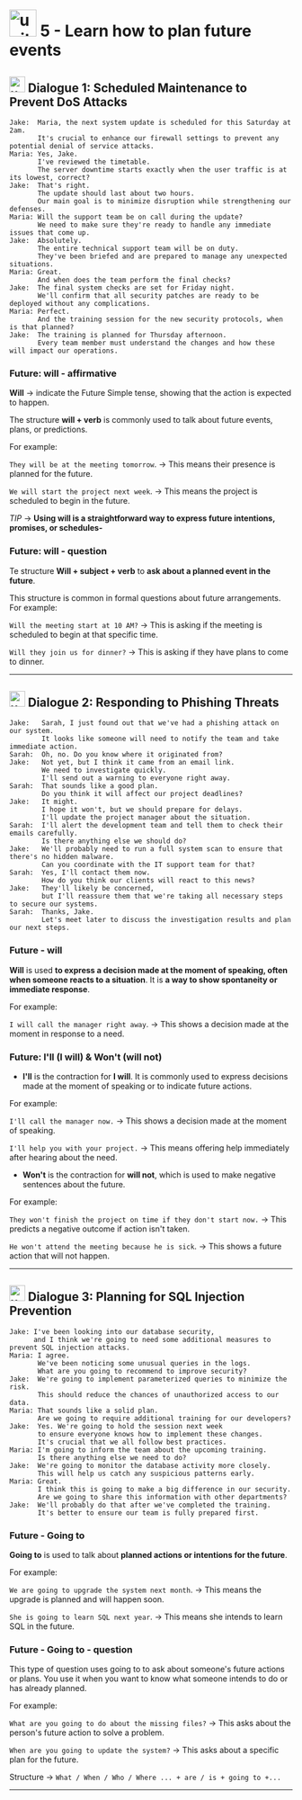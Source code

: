 # <img width="48" height="48" src="https://img.icons8.com/emoji/48/united-kingdom-emoji.png" alt="united-kingdom-emoji"/> 5 - Learn how to plan future events

## <img width="28" height="28" src="https://img.icons8.com/emoji/28/united-kingdom-emoji.png" alt="united-kingdom-emoji"/> Dialogue 1: Scheduled Maintenance to Prevent DoS Attacks


```
Jake:  Maria, the next system update is scheduled for this Saturday at 2am.
       It's crucial to enhance our firewall settings to prevent any potential denial of service attacks.
Maria: Yes, Jake.
       I've reviewed the timetable.
       The server downtime starts exactly when the user traffic is at its lowest, correct?
Jake:  That's right.
       The update should last about two hours.
       Our main goal is to minimize disruption while strengthening our defenses.
Maria: Will the support team be on call during the update?
       We need to make sure they're ready to handle any immediate issues that come up.
Jake:  Absolutely.
       The entire technical support team will be on duty.
       They've been briefed and are prepared to manage any unexpected situations.
Maria: Great.
       And when does the team perform the final checks?
Jake:  The final system checks are set for Friday night.
       We'll confirm that all security patches are ready to be deployed without any complications.
Maria: Perfect.
       And the training session for the new security protocols, when is that planned?
Jake:  The training is planned for Thursday afternoon.
       Every team member must understand the changes and how these will impact our operations.
```

### Future: will - affirmative

**Will** -> indicate the Future Simple tense, showing that the action is expected to happen.

The structure **will + verb** is commonly used to talk about future events, plans, or predictions. 

For example:

`They will be at the meeting tomorrow`. -> This means their presence is planned for the future.

`We will start the project next week`. -> This means the project is scheduled to begin in the future.


*TIP* -> **Using will is a straightforward way to express future intentions, promises, or schedules-**


### Future: will - question

Te structure **Will + subject + verb** to **ask about a planned event in the future**.

This structure is common in formal questions about future arrangements. For example:

`Will the meeting start at 10 AM?` -> This is asking if the meeting is scheduled to begin at that specific time.

`Will they join us for dinner?` -> This is asking if they have plans to come to dinner.

---

## <img width="28" height="28" src="https://img.icons8.com/emoji/28/united-kingdom-emoji.png" alt="united-kingdom-emoji"/> Dialogue 2: Responding to Phishing Threats

```
Jake:   Sarah, I just found out that we've had a phishing attack on our system.
        It looks like someone will need to notify the team and take immediate action.
Sarah:  Oh, no. Do you know where it originated from?
Jake:   Not yet, but I think it came from an email link.
        We need to investigate quickly.
        I'll send out a warning to everyone right away.
Sarah:  That sounds like a good plan.
        Do you think it will affect our project deadlines?
Jake:   It might.
        I hope it won't, but we should prepare for delays.
        I'll update the project manager about the situation.
Sarah:  I'll alert the development team and tell them to check their emails carefully.
        Is there anything else we should do?
Jake:   We'll probably need to run a full system scan to ensure that there's no hidden malware.
        Can you coordinate with the IT support team for that?
Sarah:  Yes, I'll contact them now.
        How do you think our clients will react to this news?
Jake:   They'll likely be concerned,
        but I'll reassure them that we're taking all necessary steps to secure our systems.
Sarah:  Thanks, Jake.
        Let's meet later to discuss the investigation results and plan our next steps.
```

### Future - will 

**Will** is used **to express a decision made at the moment of speaking, often when someone reacts to a situation**. It is **a way to show spontaneity or immediate response**. 

For example:

`I will call the manager right away`. -> This shows a decision made at the moment in response to a need.

### Future: I'll (I will) & Won't (will not)

- **I'll** is the contraction for **I will**. It is commonly used to express decisions made at the moment of speaking or to indicate future actions.

For example:

`I'll call the manager now.` -> This shows a decision made at the moment of speaking.

`I'll help you with your project.` -> This means offering help immediately after hearing about the need.


- **Won't** is the contraction for **will not**, which is used to make negative sentences about the future.

For example:

`They won't finish the project on time if they don't start now.` -> This predicts a negative outcome if action isn't taken.

`He won't attend the meeting because he is sick`. -> This shows a future action that will not happen.


---

## <img width="28" height="28" src="https://img.icons8.com/emoji/28/united-kingdom-emoji.png" alt="united-kingdom-emoji"/>  Dialogue 3: Planning for SQL Injection Prevention

```
Jake: I've been looking into our database security,
      and I think we're going to need some additional measures to prevent SQL injection attacks.
Maria: I agree.
       We've been noticing some unusual queries in the logs.
       What are you going to recommend to improve security?
Jake:  We're going to implement parameterized queries to minimize the risk.
       This should reduce the chances of unauthorized access to our data.
Maria: That sounds like a solid plan.
       Are we going to require additional training for our developers?
Jake:  Yes. We're going to hold the session next week
       to ensure everyone knows how to implement these changes.
       It's crucial that we all follow best practices.
Maria: I'm going to inform the team about the upcoming training.
       Is there anything else we need to do?
Jake:  We're going to monitor the database activity more closely.
       This will help us catch any suspicious patterns early.
Maria: Great.
       I think this is going to make a big difference in our security.
       Are we going to share this information with other departments?
Jake:  We'll probably do that after we've completed the training.
       It's better to ensure our team is fully prepared first.
```

### Future - Going to

**Going to** is used to talk about **planned actions or intentions for the future**. 

For example:

`We are going to upgrade the system next month`. -> This means the upgrade is planned and will happen soon.

`She is going to learn SQL next year`. -> This means she intends to learn SQL in the future.

### Future - Going to - question

This type of question uses going to to ask about someone's future actions or plans. You use it when you want to know what someone intends to do or has already planned. 

For example:

`What are you going to do about the missing files?` -> This asks about the person's future action to solve a problem.

`When are you going to update the system?` -> This asks about a specific plan for the future.

Structure -> `What / When / Who / Where ... + are / is + going to +...`



---
